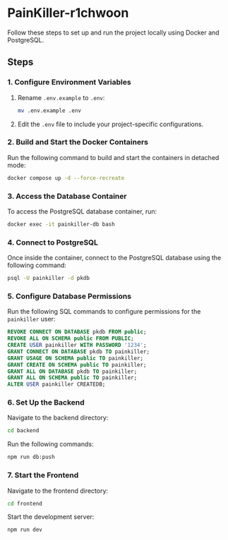 # PainKiller-r1chwoon

Follow these steps to set up and run the project locally using Docker and PostgreSQL.

## Steps

### 1. Configure Environment Variables

1. Rename `.env.example` to `.env`:

   ```bash
   mv .env.example .env
   ```

2. Edit the `.env` file to include your project-specific configurations.

### 2. Build and Start the Docker Containers

Run the following command to build and start the containers in detached mode:

```bash
docker compose up -d --force-recreate
```

### 3. Access the Database Container

To access the PostgreSQL database container, run:

```bash
docker exec -it painkiller-db bash
```

### 4. Connect to PostgreSQL

Once inside the container, connect to the PostgreSQL database using the following command:

```bash
psql -U painkiller -d pkdb
```

### 5. Configure Database Permissions

Run the following SQL commands to configure permissions for the `painkiller` user:

```sql
REVOKE CONNECT ON DATABASE pkdb FROM public;
REVOKE ALL ON SCHEMA public FROM PUBLIC;
CREATE USER painkiller WITH PASSWORD '1234';
GRANT CONNECT ON DATABASE pkdb TO painkiller;
GRANT USAGE ON SCHEMA public TO painkiller;
GRANT CREATE ON SCHEMA public TO painkiller;
GRANT ALL ON DATABASE pkdb TO painkiller;
GRANT ALL ON SCHEMA public TO painkiller;
ALTER USER painkiller CREATEDB;
```

### 6. Set Up the Backend

Navigate to the backend directory:

```bash
cd backend
```

Run the following commands:

```bash
npm run db:push
```

### 7. Start the Frontend

Navigate to the frontend directory:

```bash
cd frontend
```

Start the development server:

```bash
npm run dev
```

